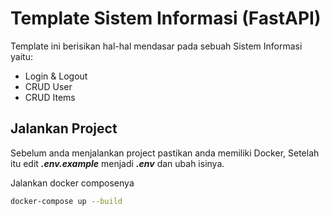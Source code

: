 # Template Sistem Informasi (FastAPI)

Template ini berisikan hal-hal mendasar pada sebuah Sistem Informasi yaitu:

- Login & Logout
- CRUD User
- CRUD Items

## Jalankan Project

Sebelum anda menjalankan project pastikan anda memiliki Docker, Setelah itu edit **_.env.example_** menjadi **_.env_** dan ubah isinya.

Jalankan docker composenya

```bash
docker-compose up --build
```
